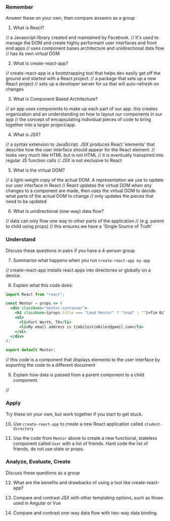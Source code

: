 ### Remember

Answer these on your own, then compare answers as a group

1.  What is React?

  // a Javascript library created and maintained by Facebook. 
  // It's used to manage the DOM and create highly performant user interfaces and front end apps
  // uses component bases architecture and unidirectional data flow
  // has its own virtual DOM

2.  What is create-react-app?

  // create-react-app is a bootstrapping tool that helps dev easily get off the ground and started with a React project.
  // a package that sets up a new React project
  // sets up a developer server for us that will auto-refresh on changes

3.  What is Component Based Architecture?

  // an app uses components to make up each part of our app. this creates organization and an understanding on how to layout our components in our app
  // the concept of encapsulating individual pieces of code to bring together into a larger project/app.

4.  What is JSX?

  // a syntax extension to JavaScript. JSX produces React 'elements' that describe how the user interface should appear for the React element.
  // looks very much like HTML but is not HTML
  // it is eventually transpired into regular JS function calls
  // JSX is not exclusive to React

5.  What is the virtual DOM?

  // a light-weight copy of the actual DOM. A representation we use to update our user interface in React
  // React updates the virtual DOM when any changes to a component are made, then uses the virtual DOM to decide what parts of the actual DOM to change
  // only updates the pieces that need to be updated

6.  What is unidirectional (one-way) data flow?

  // data can only flow one way to other parts of the application
  // (e.g. parent to child using props)
  // this ensures we have a 'Single Source of Truth'


### Understand

Discuss these questions in pairs if you have a 4-person group

7.  Summarize what happens when you run `create-react-app my-app`

  // create-react-app installs react apps into directories or globally on a device.

8.  Explain what this code does:

```jsx
import React from "react";

const Mentor = props => (
  <div className="mentor-container">
    <h1 className={props.title === "Lead Mentor" ? "lead" : ""}>Tim Biles</h1>
    <ul>
      <li>Fort Worth, TX</li>
      <li>My email address is timbilestimbiles@gmail.com</li>
    </ul>
  </div>
);

export default Mentor;
```

  // this code is a component that displays elements to the user interface by exporting the code to a different document

9.  Explain how data is passed from a parent component to a child component.

  // 

### Apply

Try these on your own, but work together if you start to get stuck.

10.  Use `create-react-app` to create a new React application called `student-directory`

11.  Use the code from `Mentor` above to create a new functional, stateless component called `User` with a list of friends. Hard code the list of friends, do not use state or props.

### Analyze, Evaluate, Create

Discuss these questions as a group

12. What are the benefits and drawbacks of using a tool like create-react-app?

13. Compare and contrast JSX with other templating options, such as those used in Angular or Vue

14. Compare and contrast one-way data flow with two-way data binding.
